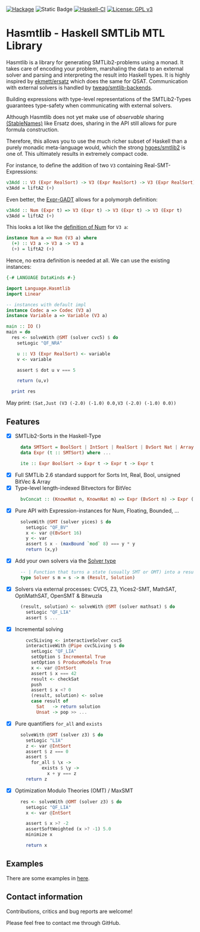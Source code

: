 [![Hackage](https://img.shields.io/hackage/v/hasmtlib.svg)](https://hackage.haskell.org/package/hasmtlib) ![Static Badge](https://img.shields.io/badge/Lang-GHC2021-blue) [![Haskell-CI](https://github.com/bruderj15/Hasmtlib/actions/workflows/haskell-ci.yml/badge.svg)](https://github.com/bruderj15/Hasmtlib/actions/workflows/haskell-ci.yml) [![License: GPL v3](https://img.shields.io/badge/License-GPLv3-blue.svg)](https://www.gnu.org/licenses/gpl-3.0)

# Hasmtlib - Haskell SMTLib MTL Library

Hasmtlib is a library for generating SMTLib2-problems using a monad.
It takes care of encoding your problem, marshaling the data to an external solver and parsing and interpreting the result into Haskell types.
It is highly inspired by [ekmett/ersatz](https://github.com/ekmett/ersatz) which does the same for QSAT. Communication with external solvers is handled by [tweag/smtlib-backends](https://github.com/tweag/smtlib-backends).

Building expressions with type-level representations of the SMTLib2-Types guarantees type-safety when communicating with external solvers.

Although Hasmtlib does not yet make use of _observable_ sharing [(StableNames)](https://downloads.haskell.org/ghc/9.6.1/docs/libraries/base-4.18.0.0/System-Mem-StableName.html#:~:text=Stable%20Names,-data%20StableName%20a&text=An%20abstract%20name%20for%20an,makeStableName%20on%20the%20same%20object.) like Ersatz does, sharing in the API still allows for pure formula construction.

Therefore, this allows you to use the much richer subset of Haskell than a purely monadic meta-language would, which the strong [hgoes/smtlib2](https://github.com/hgoes/smtlib2) is one of. This ultimately results in extremely compact code.

For instance, to define the addition of two `V3` containing Real-SMT-Expressions:
```haskell
v3Add :: V3 (Expr RealSort) -> V3 (Expr RealSort) -> V3 (Expr RealSort)
v3Add = liftA2 (+)
```
Even better, the [Expr-GADT](https://github.com/bruderj15/Hasmtlib/blob/master/src/Language/Hasmtlib/Internal/Expr.hs) allows for a polymorph definition:
```haskell
v3Add :: Num (Expr t) => V3 (Expr t) -> V3 (Expr t) -> V3 (Expr t)
v3Add = liftA2 (+)
```
This looks a lot like the [definition of Num](https://hackage.haskell.org/package/linear-1.23/docs/src/Linear.V3.html#local-6989586621679182277) for `V3 a`:
```haskell
instance Num a => Num (V3 a) where
  (+) :: V3 a -> V3 a -> V3 a
  (+) = liftA2 (+)
```
Hence, no extra definition is needed at all. We can use the existing instances:
```haskell
{-# LANGUAGE DataKinds #-}

import Language.Hasmtlib
import Linear

-- instances with default impl
instance Codec a => Codec (V3 a)
instance Variable a => Variable (V3 a)

main :: IO ()
main = do
  res <- solveWith @SMT (solver cvc5) $ do
    setLogic "QF_NRA"

    u :: V3 (Expr RealSort) <- variable
    v <- variable

    assert $ dot u v === 5

    return (u,v)

  print res
```
May print: `(Sat,Just (V3 (-2.0) (-1.0) 0.0,V3 (-2.0) (-1.0) 0.0))`

## Features

- [x] SMTLib2-Sorts in the Haskell-Type
  ```haskell
    data SMTSort = BoolSort | IntSort | RealSort | BvSort Nat | ArraySort SMTSort SMTSort
    data Expr (t :: SMTSort) where ...

    ite :: Expr BoolSort -> Expr t -> Expr t -> Expr t
  ```
- [x] Full SMTLib 2.6 standard support for Sorts Int, Real, Bool, unsigned BitVec & Array
- [x] Type-level length-indexed Bitvectors for BitVec
  ```haskell
    bvConcat :: (KnownNat n, KnownNat m) => Expr (BvSort n) -> Expr (BvSort m) -> Expr (BvSort (n + m))
  ```
- [x] Pure API with Expression-instances for Num, Floating, Bounded, ...
  ```haskell
    solveWith @SMT (solver yices) $ do
      setLogic "QF_BV"
      x <- var @(BvSort 16)
      y <- var
      assert $ x - (maxBound `mod` 8) === y * y
      return (x,y)
  ```
- [x] Add your own solvers via the [Solver type](https://github.com/bruderj15/Hasmtlib/blob/master/src/Language/Hasmtlib/Type/Solution.hs)
  ```haskell
    -- | Function that turns a state (usually SMT or OMT) into a result and a solution
    type Solver s m = s -> m (Result, Solution)
  ```
- [x] Solvers via external processes: CVC5, Z3, Yices2-SMT, MathSAT, OptiMathSAT, OpenSMT & Bitwuzla
  ```haskell
    (result, solution) <- solveWith @SMT (solver mathsat) $ do
      setLogic "QF_LIA"
      assert $ ...
  ```
- [x] Incremental solving
  ```haskell
      cvc5Living <- interactiveSolver cvc5
      interactiveWith @Pipe cvc5Living $ do
        setLogic "QF_LIA"
        setOption $ Incremental True
        setOption $ ProduceModels True
        x <- var @IntSort
        assert $ x === 42
        result <- checkSat
        push
        assert $ x <? 0
        (result, solution) <- solve
        case result of
          Sat   -> return solution
          Unsat -> pop >> ...
  ```
- [x] Pure quantifiers `for_all` and `exists`
  ```haskell
    solveWith @SMT (solver z3) $ do
      setLogic "LIA"
      z <- var @IntSort
      assert $ z === 0
      assert $
        for_all $ \x ->
            exists $ \y ->
              x + y === z
      return z
  ```
- [x] Optimization Modulo Theories (OMT) / MaxSMT
  ```haskell
    res <- solveWith @OMT (solver z3) $ do
      setLogic "QF_LIA"
      x <- var @IntSort

      assert $ x >? -2
      assertSoftWeighted (x >? -1) 5.0
      minimize x

      return x
  ```

## Examples
There are some examples in [here](https://github.com/bruderj15/Hasmtlib/tree/master/src/Language/Hasmtlib/Example).

## Contact information
Contributions, critics and bug reports are welcome!

Please feel free to contact me through GitHub.

